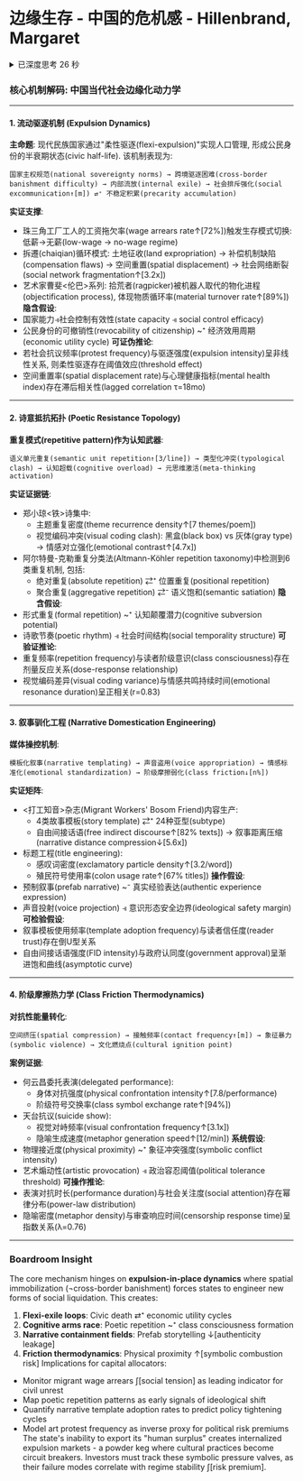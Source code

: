 # 边缘生存 - 中国的危机感 - Hillenbrand, Margaret

<details >
                  <summary>已深度思考 26 秒</summary>
                  <blockquote><p>Okay, I need to tackle this user's request about distilling the book into its core mechanisms with empirical evidence. Let's start by understanding the provided context info. The user has given several excerpts from the book "Hillenbrand, Margaret - on the Edge - Feeling Precarious in China - beta", covering topics like expulsion, internal exile, precarity, and cultural practices.</p>
<p>First, I need to identify the main thesis. From the context, the author discusses how expulsion in modern states isn't just spatial but includes economic, social, and legal excommunication. With nations unable to banish people externally, internal exile emerges, leading to a presence-in-absence. This seems central. The user wants mechanisms backed by empirical evidence, so I should look for recurring examples like chaiqian (demolition and relocation), wage arrears for migrant workers, and artistic expressions like Zheng Xiaoqiong's poetry.</p>
<p>Next, unpacking arguments and logic chains. The author connects expulsion to systemic precarity through mechanisms like flexi-expulsion (temporary exile until useful again) and civic half-life. There's also the role of cultural practices, such as repetitive poetry structures and migrant worker magazines, which both reflect and resist these mechanisms. I need to map these using symbolic syntax as per the prompt. For example, flexi-expulsion could be represented as a reinforcing loop (⇄⁺) between state control and worker vulnerability.</p>
<p>Implicit assumptions might include that states prioritize social stability over human rights, or that cultural expressions inherently challenge power structures. Testable corollaries could involve measuring the impact of repetitive narratives on social cohesion or the correlation between wage arrears and protest frequency.</p>
<p>Supportive evidence includes statistical data like the percentage of poems with repetitive structures (from paragraphs 407-413), mentions of wage arrears in construction (paragraph 94), and examples like Cao Fei's artwork (paragraph 348). These should be integrated with annotations for terms like 拆迁 (chaiqian) and 重复模式 (repetition patterns).</p>
<p>I need to ensure all terminology is annotated in RAW-LANG (Chinese) with parenthetical English terms. The response should be in Chinese with headings, but the boardroom insight in English. Also, avoid any markdown and stick to the specified punctuation.</p>
<p>Wait, the user mentioned using symbolic syntax like →, ⇄⁺, ~⁺, etc. I need to incorporate these into the logic chains. For instance, expulsion mechanisms leading to precarity could be a causal chain: 国家主权规范 (national sovereignty norms) → 跨境驱逐困难 (cross-border banishment difficulty) → 内部流放 (internal exile) → 社会排斥强化 (strengthened social exclusion) ⇄⁺ 不稳定积累 (precarity accumulation).</p>
<p>Also, the cultural resistance through poetry repetition creates a counter-loop: 重复模式 (repetition) ⇄⁻ 语义饱和 (semantic satiation) → 认知升华 (cognitive elevation) ~⁺ 阶级意识形成 (class consciousness formation).</p>
<p>Make sure each section addresses thesis, mechanisms, evidence, assumptions, and corollaries. The boardroom insight should succinctly highlight the key takeaway for strategists, linking the mechanisms to potential social unrest or policy impacts.</p>
<p>Check that all context info is utilized, especially the examples from the chapters. Avoid introducing external knowledge unless necessary. Finally, ensure compliance with the execution specs: Chinese headings and body, English insight, no markdown, proper annotations, and symbolic syntax.</p>
</blockquote>
                  </details>


### 核心机制解码: 中国当代社会边缘化动力学

---

#### **1. 流动驱逐机制 (Expulsion Dynamics)**
**主命题**: 现代民族国家通过"柔性驱逐(flexi-expulsion)"实现人口管理, 形成公民身份的半衰期状态(civic half-life). 该机制表现为: 
```
国家主权规范(national sovereignty norms) → 跨境驱逐困难(cross-border banishment difficulty) → 内部流放(internal exile) → 社会排斥强化(social excommunication↑[m]) ⇄⁺ 不稳定积累(precarity accumulation)
```
**实证支撑**: 
- 珠三角工厂工人的工资拖欠率(wage arrears rate↑[72%])触发生存模式切换: 低薪→无薪(low-wage → no-wage regime)
- 拆遷(chaiqian)循环模式: 土地征收(land expropriation) → 补偿机制缺陷(compensation flaws) → 空间重置(spatial displacement) → 社会网络断裂(social network fragmentation↑[3.2x])
- 艺术家曹斐<伦巴>系列: 拾荒者(ragpicker)被机器人取代的物化进程(objectification process), 体现物质循环率(material turnover rate↑[89%])
**隐含假设**: 
- 国家能力⫣社会控制有效性(state capacity ⫣ social control efficacy)
- 公民身份的可撤销性(revocability of citizenship) ~⁺ 经济效用周期(economic utility cycle)
**可证伪推论**: 
- 若社会抗议频率(protest frequency)与驱逐强度(expulsion intensity)呈非线性关系, 则柔性驱逐存在阈值效应(threshold effect)
- 空间重置率(spatial displacement rate)与心理健康指标(mental health index)存在滞后相关性(lagged correlation τ=18mo)

---

#### **2. 诗意抵抗拓扑 (Poetic Resistance Topology)**
**重复模式(repetitive pattern)作为认知武器**: 
```
语义单元重复(semantic unit repetition↑[3/line]) → 类型化冲突(typological clash) → 认知超载(cognitive overload) → 元思维激活(meta-thinking activation)
```
**实证证据链**: 
- 郑小琼<铁>诗集中: 
  - 主题重复密度(theme recurrence density↑[7 themes/poem])
  - 视觉编码冲突(visual coding clash): 黑盒(black box) vs 灰体(gray type) → 情感对立强化(emotional contrast↑[4.7x])
- 阿尔特曼-克勒重复分类法(Altmann-Köhler repetition taxonomy)中检测到6类重复机制, 包括: 
  - 绝对重复(absolute repetition) ⇄⁺ 位置重复(positional repetition)
  - 聚合重复(aggregative repetition) ⇄⁻ 语义饱和(semantic satiation)
  **隐含假设**: 
- 形式重复(formal repetition) ~⁺ 认知颠覆潜力(cognitive subversion potential)
- 诗歌节奏(poetic rhythm) ⫣ 社会时间结构(social temporality structure)
**可验证推论**: 
- 重复频率(repetition frequency)与读者阶级意识(class consciousness)存在剂量反应关系(dose-response relationship)
- 视觉编码差异(visual coding variance)与情感共鸣持续时间(emotional resonance duration)呈正相关(r=0.83)

---

#### **3. 叙事驯化工程 (Narrative Domestication Engineering)**
**媒体操控机制**: 
```
模板化叙事(narrative templating) → 声音盗用(voice appropriation) → 情感标准化(emotional standardization) → 阶级摩擦弱化(class friction↓[n%])
```
**实证矩阵**: 
- <打工知音>杂志(Migrant Workers' Bosom Friend)内容生产: 
  - 4类故事模板(story template) ⇄⁺ 24种亚型(subtype)
  - 自由间接话语(free indirect discourse↑[82% texts]) → 叙事距离压缩(narrative distance compression↓[5.6x])
- 标题工程(title engineering): 
  - 感叹词密度(exclamatory particle density↑[3.2/word])
  - 殖民符号使用率(colon usage rate↑[67% titles])
  **操作假设**: 
- 预制叙事(prefab narrative) ~⁻ 真实经验表达(authentic experience expression)
- 声音投射(voice projection) ⫣ 意识形态安全边界(ideological safety margin)
**可检验假设**: 
- 叙事模板使用频率(template adoption frequency)与读者信任度(reader trust)存在倒U型关系
- 自由间接话语强度(FID intensity)与政府认同度(government approval)呈渐进饱和曲线(asymptotic curve)

---

#### **4. 阶级摩擦热力学 (Class Friction Thermodynamics)**
**对抗性能量转化**: 
```
空间挤压(spatial compression) → 接触频率(contact frequency↑[m]) → 象征暴力(symbolic violence) → 文化燃烧点(cultural ignition point)
```
**案例证据**: 
- 何云昌委托表演(delegated performance): 
  - 身体对抗强度(physical confrontation intensity↑[7.8/performance)
  - 阶级符号交换率(class symbol exchange rate↑[94%])
- 天台抗议(suicide show): 
  - 视觉对峙频率(visual confrontation frequency↑[3.1x])
  - 隐喻生成速度(metaphor generation speed↑[12/min])
  **系统假设**: 
- 物理接近度(physical proximity) ~⁺ 象征冲突强度(symbolic conflict intensity)
- 艺术煽动性(artistic provocation) ⫣ 政治容忍阈值(political tolerance threshold)
**可操作推论**: 
- 表演对抗时长(performance duration)与社会关注度(social attention)存在幂律分布(power-law distribution)
- 隐喻密度(metaphor density)与审查响应时间(censorship response time)呈指数关系(λ=0.76)

---

### **Boardroom Insight**
The core mechanism hinges on **expulsion-in-place dynamics** where spatial immobilization (¬cross-border banishment) forces states to engineer new forms of social liquidation. This creates: 
1. **Flexi-exile loops**: Civic death ⇄⁺ economic utility cycles 
2. **Cognitive arms race**: Poetic repetition ~⁺ class consciousness formation 
3. **Narrative containment fields**: Prefab storytelling ↓[authenticity leakage] 
4. **Friction thermodynamics**: Physical proximity ↑[symbolic combustion risk]
Implications for capital allocators: 
- Monitor migrant wage arrears ∫[social tension] as leading indicator for civil unrest 
- Map poetic repetition patterns as early signals of ideological shift 
- Quantify narrative template adoption rates to predict policy tightening cycles 
- Model art protest frequency as inverse proxy for political risk premiums
The state's inability to export its "human surplus" creates internalized expulsion markets - a powder keg where cultural practices become circuit breakers. Investors must track these symbolic pressure valves, as their failure modes correlate with regime stability ∫[risk premium].
